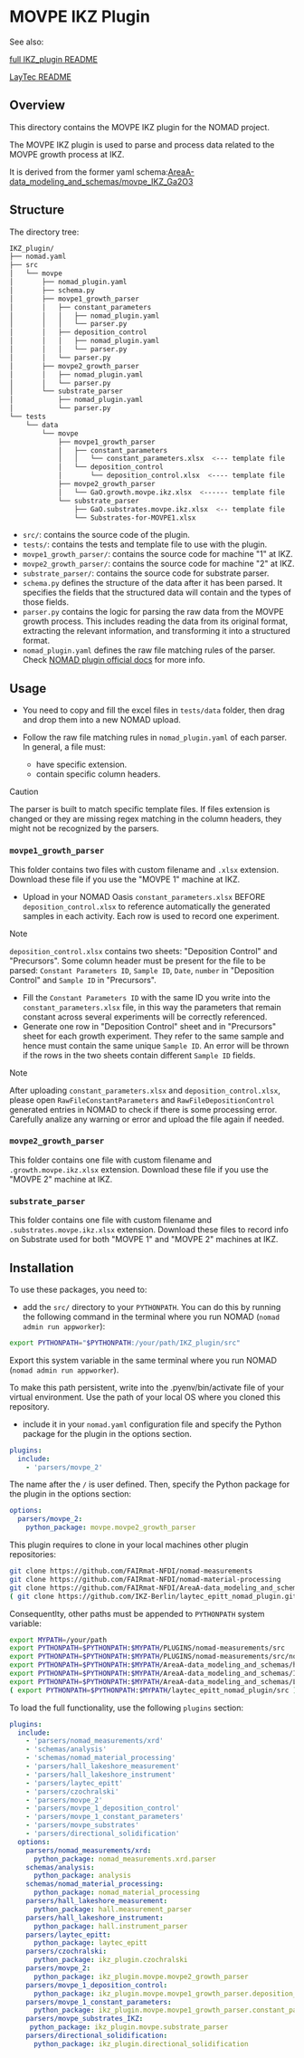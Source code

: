 # MOVPE IKZ Plugin

See also:

[full IKZ_plugin README](https://github.com/FAIRmat-NFDI/AreaA-data_modeling_and_schemas/tree/main/IKZ_plugin)

[LayTec README](https://github.com/IKZ-Berlin/laytec_epitt_nomad_plugin)

## Overview

This directory contains the MOVPE IKZ plugin for the NOMAD project.

The MOVPE IKZ plugin is used to parse and process data related to the MOVPE growth process at IKZ.

It is derived from the former yaml schema:[AreaA-data_modeling_and_schemas/movpe_IKZ_Ga2O3](https://github.com/FAIRmat-NFDI/AreaA-data_modeling_and_schemas/tree/main/movpe_IKZ_Ga2O3)

## Structure

The directory tree:

```bash
IKZ_plugin/
├── nomad.yaml
├── src
│   └── movpe
│       ├── nomad_plugin.yaml
│       ├── schema.py
│       ├── movpe1_growth_parser
│       │   ├── constant_parameters
│       │   │   ├── nomad_plugin.yaml
│       │   │   └── parser.py
│       │   ├── deposition_control
│       │   │   ├── nomad_plugin.yaml
│       │   │   └── parser.py
│       │   └── parser.py
│       ├── movpe2_growth_parser
│       │   ├── nomad_plugin.yaml
│       │   └── parser.py
│       └── substrate_parser
│           ├── nomad_plugin.yaml
│           └── parser.py
└── tests
    └── data
        └── movpe
            ├── movpe1_growth_parser
            │   ├── constant_parameters
            │   │   └── constant_parameters.xlsx  <--- template file
            │   └── deposition_control
            │       └── deposition_control.xlsx  <---- template file
            ├── movpe2_growth_parser
            │   └── GaO.growth.movpe.ikz.xlsx  <------ template file
            └── substrate_parser
                ├── GaO.substrates.movpe.ikz.xlsx  <-- template file
                └── Substrates-for-MOVPE1.xlsx
```

- `src/`: contains the source code of the plugin.
- `tests/`: contains the tests and template file to use with the plugin.
- `movpe1_growth_parser/`: contains the source code for machine "1" at IKZ.
- `movpe2_growth_parser/`: contains the source code for machine "2" at IKZ.
- `substrate_parser/`: contains the source code for substrate parser.
- `schema.py` defines the structure of the data after it has been parsed. It specifies the fields that the structured data will contain and the types of those fields.
- `parser.py` contains the logic for parsing the raw data from the MOVPE growth process. This includes reading the data from its original format, extracting the relevant information, and transforming it into a structured format.
- `nomad_plugin.yaml` defines the raw file matching rules of the parser. Check [NOMAD plugin official docs](https://nomad-lab.eu/prod/v1/staging/docs/howto/customization/plugins_dev.html#parser-plugin-metadata) for more info.

## Usage

- You need to copy and fill the excel files in `tests/data` folder, then drag and drop them into a new NOMAD upload.

- Follow the raw file matching rules in `nomad_plugin.yaml` of each parser. In general, a file must:
  - have specific extension.
  - contain specific column headers.

> [!CAUTION]
> The parser is built to match specific template files. If files extension is changed or they are missing regex matching in the column headers, they might not be recognized by the parsers.

### `movpe1_growth_parser`

This folder contains two files with custom filename and `.xlsx` extension. Download these file if you use the "MOVPE 1" machine at IKZ.

- Upload in your NOMAD Oasis `constant_parameters.xlsx` BEFORE `deposition_control.xlsx` to reference automatically the generated samples in each activity.
Each row is used to record one experiment.

> [!NOTE]
> `deposition_control.xlsx` contains two sheets: "Deposition Control" and "Precursors". Some column header must be present for the file to be parsed: `Constant Parameters ID`, `Sample ID`, `Date`, `number` in "Deposition Control" and `Sample ID` in "Precursors".

- Fill the `Constant Parameters ID` with the same ID you write into the `constant_parameters.xlsx` file, in this way the parameters that remain constant across several experiments will be correctly referenced.
- Generate one row in "Deposition Control" sheet and in "Precursors" sheet for each growth experiment. They refer to the same sample and hence must contain the same unique `Sample ID`. An error will be thrown if the rows in the two sheets contain different `Sample ID` fields.

> [!NOTE]
> After uploading `constant_parameters.xlsx` and `deposition_control.xlsx`, please open `RawFileConstantParameters` and `RawFileDepositionControl` generated entries in NOMAD to check if there is some processing error. Carefully analize any warning or error and upload the file again if needed.

### `movpe2_growth_parser`

This folder contains one file with custom filename and `.growth.movpe.ikz.xlsx` extension. Download these file if you use the "MOVPE 2" machine at IKZ.

### `substrate_parser`

This folder contains one file with custom filename and `.substrates.movpe.ikz.xlsx` extension. Download these files to record info on Substrate used for both "MOVPE 1" and "MOVPE 2" machines at IKZ.

## Installation

To use these packages, you need to:

- add the `src/` directory to your `PYTHONPATH`. You can do this by running the following command in the terminal where you run NOMAD (`nomad admin run appworker`):

```sh
export PYTHONPATH="$PYTHONPATH:/your/path/IKZ_plugin/src"
```

Export this system variable in the same terminal where you run NOMAD (`nomad admin run appworker`).

To make this path persistent, write into the .pyenv/bin/activate file of your virtual environment. Use the path of your local OS where you cloned this repository.

- include it in your `nomad.yaml` configuration file and specify the Python package for the plugin in the options section.

```yaml
plugins:
  include:
    - 'parsers/movpe_2'
```

The name after the `/` is user defined.
Then, specify the Python package for the plugin in the options section:

```yaml
options:
  parsers/movpe_2:
    python_package: movpe.movpe2_growth_parser
```

This plugin requires to clone in your local machines other plugin repositories:

```sh
git clone https://github.com/FAIRmat-NFDI/nomad-measurements
git clone https://github.com/FAIRmat-NFDI/nomad-material-processing
git clone https://github.com/FAIRmat-NFDI/AreaA-data_modeling_and_schemas
( git clone https://github.com/IKZ-Berlin/laytec_epitt_nomad_plugin.git )
```

Consequentlty, other paths must be appended to `PYTHONPATH` system variable:

```sh
export MYPATH=/your/path
export PYTHONPATH=$PYTHONPATH:$MYPATH/PLUGINS/nomad-measurements/src
export PYTHONPATH=$PYTHONPATH:$MYPATH/PLUGINS/nomad-measurements/src/nomad_measurements
export PYTHONPATH=$PYTHONPATH:$MYPATH/AreaA-data_modeling_and_schemas/hall/Lakeshore_plugin
export PYTHONPATH=$PYTHONPATH:$MYPATH/AreaA-data_modeling_and_schemas/IKZ_plugin/ikz_plugin/src
export PYTHONPATH=$PYTHONPATH:$MYPATH/AreaA-data_modeling_and_schemas/LayTec_EpiTT/laytec_epitt_plugin/src
( export PYTHONPATH=$PYTHONPATH:$MYPATH/laytec_epitt_nomad_plugin/src )
```

To load the full functionality, use the following `plugins` section:

```yaml
plugins:
  include:
    - 'parsers/nomad_measurements/xrd'
    - 'schemas/analysis'
    - 'schemas/nomad_material_processing'
    - 'parsers/hall_lakeshore_measurement'
    - 'parsers/hall_lakeshore_instrument'
    - 'parsers/laytec_epitt'
    - 'parsers/czochralski'
    - 'parsers/movpe_2'
    - 'parsers/movpe_1_deposition_control'
    - 'parsers/movpe_1_constant_parameters'
    - 'parsers/movpe_substrates'
    - 'parsers/directional_solidification'
  options:
    parsers/nomad_measurements/xrd:
      python_package: nomad_measurements.xrd.parser
    schemas/analysis:
      python_package: analysis
    schemas/nomad_material_processing:
      python_package: nomad_material_processing
    parsers/hall_lakeshore_measurement:
      python_package: hall.measurement_parser
    parsers/hall_lakeshore_instrument:
      python_package: hall.instrument_parser
    parsers/laytec_epitt:
      python_package: laytec_epitt
    parsers/czochralski:
      python_package: ikz_plugin.czochralski
    parsers/movpe_2:
      python_package: ikz_plugin.movpe.movpe2_growth_parser
    parsers/movpe_1_deposition_control:
      python_package: ikz_plugin.movpe.movpe1_growth_parser.deposition_control
    parsers/movpe_1_constant_parameters:
      python_package: ikz_plugin.movpe.movpe1_growth_parser.constant_parameters
    parsers/movpe_substrates_IKZ:
     python_package: ikz_plugin.movpe.substrate_parser
    parsers/directional_solidification:
      python_package: ikz_plugin.directional_solidification
```
